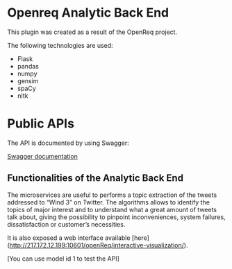 # Openreq Analytic Back End

This plugin was created as a result of the OpenReq project.

The following technologies are used:

* Flask
* pandas
* numpy
* gensim
* spaCy
* nltk

# Public APIs

The API is documented by using Swagger:

[Swagger documentation](http://217.172.12.199:10601/openReq/apispec_1.json)

## Functionalities of the Analytic Back End

The microservices are useful to performs a topic extraction of the tweets addressed to “Wind 3” on Twitter. The algorithms allows to identify the topics of major interest and to understand what a great amount of tweets talk about, giving the possibility to pinpoint inconveniences, system failures, dissatisfaction or customer’s necessities.

It is also exposed a web interface available [here] (http://217.172.12.199:10601/openReq/interactive-visualization/).

[You can use model id 1 to test the API]
